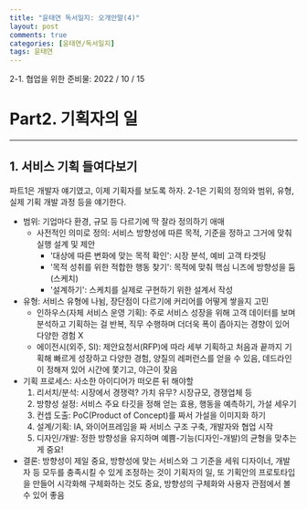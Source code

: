 ```yaml
---
title: "윤태연 독서일지: 오개안말(4)"
layout: post
comments: true
categories: [윤태연/독서일지]
tags: 윤태연
---
```


2-1. 협업을 위한 준비물: 2022 / 10 / 15

# Part2. 기획자의 일

---

## 1. 서비스 기획 들여다보기

파트1은 개발자 얘기였고, 이제 기획자를 보도록 하자. 2-1은 기획의 정의와 범위, 유형, 실제 기획 개발 과정 등을 얘기한다.

- 범위: 기업마다 환경, 규모 등 다르기에 딱 잘라 정의하기 애매
  - 사전적인 의미로 정의: 서비스 방향성에 따른 목적, 기준을 정하고 그거에 맞춰 실행 설계 및 제안
    - '대상에 따른 변화에 맞는 목적 확인': 시장 분석, 예비 고객 타겟팅
    - '목적 성취를 위한 적합한 행동 찾기': 목적에 맞춰 핵심 니즈에 방향성을 둠(스케치)
    - '설계하기': 스케치를 실제로 구현하기 위한 설계서 작성
- 유형: 서비스 유형에 나뉨, 장단점이 다르기에 커리어를 어떻게 쌓을지 고민
  - 인하우스(자체 서비스 운영 기획): 주로 서비스 성장을 위해 고객 데이터를 보며 분석하고 기획하는 걸 반복, 직무 수행하며 더더욱 폭이 좁아지는 경향이 있어 다양한 경험 X
  - 에이전시(외주, SI): 제안요청서(RFP)에 따라 세부 기획하고 처음과 끝까지 기획해 빠르게 성장하고 다양한 경험, 양질의 레퍼런스를 얻을 수 있음, 데드라인이 정해져 있어 시간에 쫓기고, 야근이 잦음
- 기획 프로세스: 사소한 아이디어가 떠오른 뒤 해야할
  1. 리서치/분석: 시장에서 경쟁력? 가치 유무? 시장규모, 경쟁업체 등
  2. 방향성 설정: 서비스 주요 타깃을 정해 얻는 효용, 행동을 예측하기, 가설 세우기
  3. 컨셉 도출: PoC(Product of Concept)를 짜서 가설을 이미지화 하기
  4. 설계/기획: IA, 와이어프레임을 짜 서비스 구조 구축, 개발자와 협업 시작
  5. 디자인/개발: 정한 방향성을 유지하며 예쁨-기능(디자인-개발)의 균형을 맞추는 게 중요!
- 결론: 방향성이 제일 중요, 방향성에 맞는 서비스와 그 기준을 세워 디자이너, 개발자 등 모두를 충족시킬 수 있게 조정하는 것이 기획자의 일, 또 기획안의 프로토타입을 만들어 시각화해 구체화하는 것도 중요, 방향성의 구체화와 사용자 관점에서 볼 수 있어 좋음
